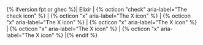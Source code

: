 {% ifversion fpt or ghec %}| Elixir | {% octicon "check" aria-label="The check icon" %} | {% octicon "x" aria-label="The X icon" %} | {% octicon "x" aria-label="The X icon" %} | {% octicon "x" aria-label="The X icon" %} | {% octicon "x" aria-label="The X icon" %} | {% octicon "x" aria-label="The X icon" %} |{% endif %}
